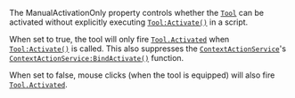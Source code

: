 The ManualActivationOnly property controls whether the [`Tool`](https://create.roblox.com/docs/reference/engine/classes/Tool) can be
activated without explicitly executing [`Tool:Activate()`](https://create.roblox.com/docs/reference/engine/classes/Tool#Activate) in a
script.

When set to true, the tool will only fire [`Tool.Activated`](https://create.roblox.com/docs/reference/engine/classes/Tool#Activated) when
[`Tool:Activate()`](https://create.roblox.com/docs/reference/engine/classes/Tool#Activate) is called. This also suppresses the
[`ContextActionService`](https://create.roblox.com/docs/reference/engine/classes/ContextActionService)'s [`ContextActionService:BindActivate()`](https://create.roblox.com/docs/reference/engine/classes/ContextActionService#BindActivate)
function.

When set to false, mouse clicks (when the tool is equipped) will also fire
[`Tool.Activated`](https://create.roblox.com/docs/reference/engine/classes/Tool#Activated).